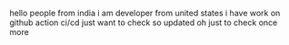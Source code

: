 hello people from india
i am developer 
from united states
i have work on github action ci/cd 
just want to check so updated
oh just to check once more
